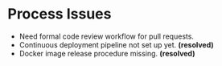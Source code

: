 # Process Issues

- Need formal code review workflow for pull requests.
- Continuous deployment pipeline not set up yet. **(resolved)**
- Docker image release procedure missing. **(resolved)**
